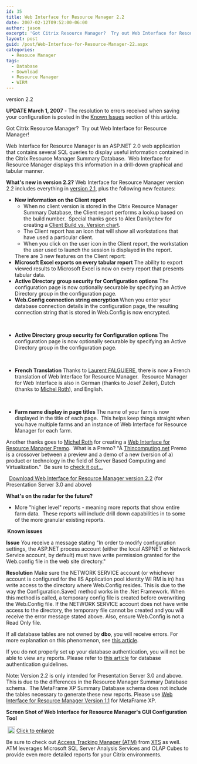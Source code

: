 ```yaml
---
id: 35
title: Web Interface for Resource Manager 2.2
date: 2007-02-12T09:52:00-06:00
author: jason
excerpt: 'Got Citrix Resource Manager?  Try out Web Interface for Resource Manager! Web Interface for Resource Manager is an ASP.NET 2.0 web application that contains several SQL queries to display useful information contained in the Citrix Resource Manager Summary Database.'
layout: post
guid: /post/Web-Interface-for-Resource-Manager-22.aspx
categories:
  - Resouce Manager
tags:
  - Database
  - Download
  - Resource Manager
  - WIRM
---
```

version 2.2

<img style="float: left; padding-right: 15px;" src="http://www.jasonconger.com/images/articleImages/WIRM/software_box.gif" alt="" /> <strong>UPDATE March 1, 2007</strong> - The resolution to errors received when saving your configuration is posted in the <a href="#KnownIssues">Known Issues</a> section of this article.

Got Citrix Resource Manager?  Try out Web Interface for Resource Manager!

Web Interface for Resource Manager is an ASP.NET 2.0 web application that contains several SQL queries to display useful information contained in the Citrix Resource Manager Summary Database.  Web Interface for Resource Manager displays this information in a drill-down graphical and tabular manner.

<strong>What's new in version 2.2?</strong>
Web Interface for Resource Manager version 2.2 includes everything in <a href="http://www.jasonconger.com/ShowPost.aspx?strID=f0d11211-b409-462b-83e7-db1c17020ce5">version 2.1</a>, plus the following new features:
<ul>
	<li><strong>New information on the Client report</strong>
<ul>
	<li>When no client version is stored in the Citrix Resource Manager Summary Database, the Client report performs a lookup based on the build number.  Special thanks goes to Alex Danilychev for creating a <a href="http://www.frameworkx.com/frameworkx/contentblogdetail.aspx?blog=61&amp;id=470" target="_blank">Client Build vs. Version chart</a>.</li>
	<li>The Client report has an icon that will show all workstations that have used a particular client. </li>
	<li>When you click on the user icon in the Client report, the workstation the user used to launch the session is displayed in the report.</li>
</ul>
</li>
There are 3 new features on the Client report:
	<li><strong>Microsoft Excel exports on every tabular report</strong>
The ability to export viewed results to Microsoft Excel is now on every report that presents tabular data.</li>
	<li><strong>Active Directory group security for Configuration options</strong>
The configuration page is now optionally securable by specifying an Active Directory group in the configuration page.</li>
	<li><strong>Web.Config connection string encryption
</strong>When you enter your database connection details in the configuration page, the resulting connection string that is stored in Web.Config is now encrypted.</li>
</ul>
 
<ul>
	<li><strong>Active Directory group security for Configuration options
</strong>The configuration page is now optionally securable by specifying an Active Directory group in the configuration page.</li>
</ul>
 
<ul>
	<li><strong>French Translation
</strong>Thanks to <a href="http://www.laurentfalguiere.fr/" target="_blank">Laurent FALGUIERE</a>, there is now a French translation of Web Interface for Resource Manager.  Resource Manager for Web Interface is also in German (thanks to Josef Zeiler), Dutch (thanks to <a href="http://www.thincomputing.net/" target="_blank">Michel Roth</a>), and English.</li>
</ul>
 
<ul>
	<li><strong>Farm name display in page titles
</strong>The name of your farm is now displayed in the title of each page.  This helps keep things straight when you have multiple farms and an instance of Web Interface for Resource Manager for each farm.<strong></strong></li>
</ul>
Another thanks goes to <a href="http://www.thincomputing.net/" target="_blank">Michel Roth</a> for creating a <a href="http://www.thincomputing.net/newsitem3073.html" target="_blank">Web Interface for Resource Manager Premo</a>.  What is a Premo? "A <a href="http://www.thincomputing.net" target="_blank">Thincomputing.net</a> Premo is a crossover between a preview and a demo of a new (version of a) product or technology in the field of Server Based Computing and Virtualization."  Be sure to <a href="http://www.thincomputing.net/newsitem3073.html">check it out...</a>

 <img src="http://www.jasonconger.com/images/zip_small.gif" alt="" align="absBottom" /> <a href="http://www.jasonconger.com/downloads/JasonConger.com_WIRMv22.zip">Download Web Interface for Resource Manager version 2.2</a> (for Presentation Server 3.0 and above) 

<strong>What's on the radar for the future?</strong>
<ul>
	<li>More "higher level" reports - meaning more reports that show entire farm data.  These reports will include drill down capabilities in to some of the more granular existing reports. </li>
</ul>
<a name="KnownIssues"></a><strong><img src="http://www.jasonconger.com/images/warning.gif" alt="" align="absBottom" /> Known issues</strong>

<strong>Issue</strong>
You receive a message stating "In order to modify configuration settings, the ASP.NET process account (either the local ASPNET or Network Service account, by default) must have write permission granted for the Web.config file in the web site directory."

<strong>Resolution</strong>
Make sure the NETWORK SERVICE account (or whichever account is configured for the IIS Application pool identity WI RM is in) has write access to the directory where Web.Config resides. This is due to the way the Configuration.Save() method works in the .Net Framework. When this method is called, a temporary config file is created before overwriting the Web.Config file. If the NETWORK SERVICE account does not have write access to the directory, the temporary file cannot be created and you will receive the error message stated above. Also, ensure Web.Config is not a Read Only file.

If all database tables are not owned by <strong>dbo</strong>, you will receive errors. For more explanation on this phenomenon, see <a href="http://www.sqlservercentral.com/columnists/kKellenberger/understandingobjectownership.asp" target="_blank">this article</a>.

If you do not properly set up your database authentication, you will not be able to view any reports. Please refer to <a href="http://msdn.microsoft.com/library/default.asp?url=/library/en-us/adminsql/ad_security_47u6.asp" target="_blank">this article</a> for database authentication guidelines.

Note: Version 2.2 is only intended for Presentation Server 3.0 and above. This is due to the differences in the Resource Manager Summary Database schema.  The MetaFrame XP Summary Database schema does not include the tables necessary to generate these new reports. Please use <a href="http://www.jasonconger.com/ShowPost.aspx?strID=89d8e6a3-5e50-46b9-8a94-1f8f9793ae93">Web Interface for Resource Manager Version 1.1</a> for MetaFrame XP.

<strong>Screen Shot of Web Interface for Resource Manager's GUI Configuration Tool</strong>

<img src="http://www.jasonconger.com/images/articleImages/WIRM/v2.2/config_small.gif" alt="" />
<img src="http://www.jasonconger.com/images/magnify.gif" alt="" width="20" height="20" align="absBottom" /> <a class="enlarge" href="http://www.jasonconger.com/images/articleImages/WIRM/v2.2/config_large.gif" target="_blank">Click to enlarge</a>

Be sure to check out <a href="http://www.xtsinc.com/product_atmps_overview.aspx" target="_blank">Access Tracking Manager (ATM)</a> from <a href="http://www.xtsinc.com/" target="_blank">XTS</a> as well. ATM leverages Microsoft SQL Server Analysis Services and OLAP Cubes to provide even more detailed reports for your Citrix environments.